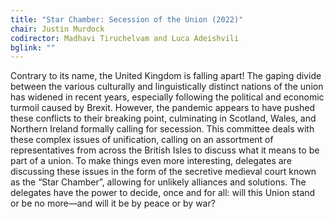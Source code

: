 ```yaml
---
title: "Star Chamber: Secession of the Union (2022)"
chair: Justin Murdock
codirector: Madhavi Tiruchelvam and Luca Adeishvili
bglink: ""
---
```

Contrary to its name, the United Kingdom is falling apart! The gaping divide between the various culturally and linguistically distinct nations of the union has widened in recent years, especially following the political and economic turmoil caused by Brexit.  However, the pandemic appears to have pushed these conflicts to their breaking point, culminating in Scotland, Wales, and Northern Ireland formally calling for secession. This committee deals with these complex issues of unification, calling on an assortment of representatives from across the British Isles to discuss what it means to be part of a union. To make things even more interesting, delegates are discussing these issues in the form of the secretive medieval court known as the “Star Chamber”, allowing for unlikely alliances and solutions. The delegates have the power to decide, once and for all: will this Union stand or be no more—and will it be by peace or by war?
